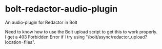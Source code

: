 # bolt-redactor-audio-plugin

An audio-plugin for Redactor in Bolt

Need to know how to use the Bolt upload script to get this to work properly. I get a 403 Forbidden Error if I try using "/bolt/async/redactor_upload?location=files".
